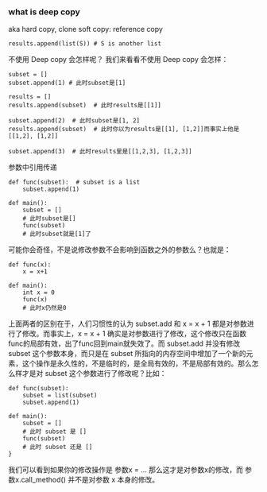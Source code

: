 
### what is deep copy
aka hard copy, clone
soft copy: reference copy
```commandline
results.append(list(S)) # S is another list
```

不使用 Deep copy 会怎样呢？
我们来看看不使用 Deep copy 会怎样：
```commandline
subset = []
subset.append(1) # 此时subset是[1]

results = []
results.append(subset)  # 此时results是[[1]]

subset.append(2)  # 此时subset是[1, 2]
results.append(subset)  # 此时你以为results是[[1], [1,2]]而事实上他是[[1,2], [1,2]]

subset.append(3)  # 此时results里是[[1,2,3], [1,2,3]]
```

参数中引用传递
```commandline
def func(subset):  # subset is a list
    subset.append(1)

def main():
    subset = []
    # 此时subset是[]
    func(subset)
    # 此时subset就是[1]了

```
可能你会奇怪，不是说修改参数不会影响到函数之外的参数么？也就是：
```commandline
def func(x):
    x = x+1
		
def main():
    int x = 0
    func(x)
    # 此时x仍然是0
```
上面两者的区别在于，人们习惯性的认为 subset.add 和 x = x + 1 都是对参数进行了修改。而事实上，x = x + 1 确实是对参数进行了修改，这个修改只在函数func的局部有效，出了func回到main就失效了。而 subset.add 并没有修改 subset 这个参数本身，而只是在 subset 所指向的内存空间中增加了一个新的元素，这个操作是永久性的，不是临时的，是全局有效的，不是局部有效的。那么怎么样才是对 subset 这个参数进行了修改呢？比如：
```commandline
def func(subset):
    subset = list(subset)
    subset.append(1)

def main():
    subset = []
    # 此时 subset 是 []
    func(subset)
    # 此时 subset 还是 []
}
```
我们可以看到如果你的修改操作是 参数x = ... 那么这才是对参数x的修改，而 参数x.call_method() 并不是对参数 x 本身的修改。

